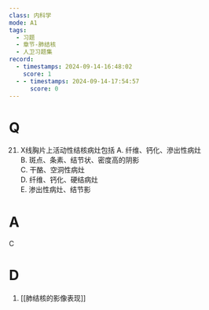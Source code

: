 ```yaml
---
class: 内科学
mode: A1
tags:
  - 习题
  - 章节-肺结核
  - 人卫习题集
record:
  - timestamps: 2024-09-14-16:48:02
    score: 1
  - - timestamps: 2024-09-14-17:54:57
      score: 0
---
```


# Q
21. X线胸片上活动性结核病灶包括
A. 纤维、钙化、滲出性病灶  
B. 斑点、条素、结节状、密度高的阴影  
C. 干酪、空洞性病灶  
D. 纤维、钙化、硬结病灶  
E. 渗出性病灶、结节影
# A
C
# D
1. [[肺结核的影像表现]]